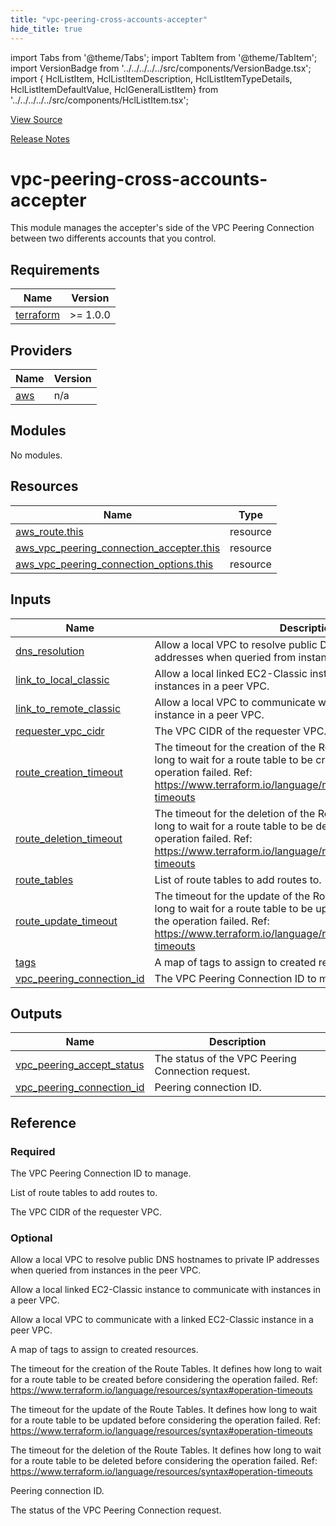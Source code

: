 ```yaml
---
title: "vpc-peering-cross-accounts-accepter"
hide_title: true
---
```


import Tabs from '@theme/Tabs';
import TabItem from '@theme/TabItem';
import VersionBadge from '../../../../../src/components/VersionBadge.tsx';
import { HclListItem, HclListItemDescription, HclListItemTypeDetails, HclListItemDefaultValue, HclGeneralListItem} from '../../../../../src/components/HclListItem.tsx';

<a href="https://github.com/gruntwork-io/terraform-aws-vpc/tree/main/modules%2Fvpc-peering-cross-accounts-accepter" className="link-button" title="View the source code for this module in GitHub.">View Source</a>

<a href="https://github.com/gruntwork-io/terraform-aws-vpc/releases?q=" className="link-button" title="Release notes for only the service catalog versions which impacted this service.">Release Notes</a>

# vpc-peering-cross-accounts-accepter

This module manages the accepter's side of the VPC Peering Connection between two differents accounts that you control.

## Requirements

| Name | Version |
|------|---------|
| <a name="requirement_terraform"></a> [terraform](#requirement_terraform) | >= 1.0.0 |

## Providers

| Name | Version |
|------|---------|
| <a name="provider_aws"></a> [aws](#provider_aws) | n/a |

## Modules

No modules.

## Resources

| Name | Type |
|------|------|
| [aws_route.this](https://registry.terraform.io/providers/hashicorp/aws/latest/docs/resources/route) | resource |
| [aws_vpc_peering_connection_accepter.this](https://registry.terraform.io/providers/hashicorp/aws/latest/docs/resources/vpc_peering_connection_accepter) | resource |
| [aws_vpc_peering_connection_options.this](https://registry.terraform.io/providers/hashicorp/aws/latest/docs/resources/vpc_peering_connection_options) | resource |

## Inputs

| Name | Description | Type | Default | Required |
|------|-------------|------|---------|:--------:|
| <a name="input_dns_resolution"></a> [dns_resolution](#input_dns_resolution) | Allow a local VPC to resolve public DNS hostnames to private IP addresses when queried from instances in the peer VPC. | `bool` | `false` | no |
| <a name="input_link_to_local_classic"></a> [link_to_local_classic](#input_link_to_local_classic) | Allow a local linked EC2-Classic instance to communicate with instances in a peer VPC. | `bool` | `false` | no |
| <a name="input_link_to_remote_classic"></a> [link_to_remote_classic](#input_link_to_remote_classic) | Allow a local VPC to communicate with a linked EC2-Classic instance in a peer VPC. | `bool` | `false` | no |
| <a name="input_requester_vpc_cidr"></a> [requester_vpc_cidr](#input_requester_vpc_cidr) | The VPC CIDR of the requester VPC. | `string` | n/a | yes |
| <a name="input_route_creation_timeout"></a> [route_creation_timeout](#input_route_creation_timeout) | The timeout for the creation of the Route Tables. It defines how long to wait for a route table to be created before considering the operation failed. Ref: https://www.terraform.io/language/resources/syntax#operation-timeouts | `string` | `"5m"` | no |
| <a name="input_route_deletion_timeout"></a> [route_deletion_timeout](#input_route_deletion_timeout) | The timeout for the deletion of the Route Tables. It defines how long to wait for a route table to be deleted before considering the operation failed. Ref: https://www.terraform.io/language/resources/syntax#operation-timeouts | `string` | `"5m"` | no |
| <a name="input_route_tables"></a> [route_tables](#input_route_tables) | List of route tables to add routes to. | `list(string)` | n/a | yes |
| <a name="input_route_update_timeout"></a> [route_update_timeout](#input_route_update_timeout) | The timeout for the update of the Route Tables. It defines how long to wait for a route table to be updated before considering the operation failed. Ref: https://www.terraform.io/language/resources/syntax#operation-timeouts | `string` | `"2m"` | no |
| <a name="input_tags"></a> [tags](#input_tags) | A map of tags to assign to created resources. | `map(string)` | `{}` | no |
| <a name="input_vpc_peering_connection_id"></a> [vpc_peering_connection_id](#input_vpc_peering_connection_id) | The VPC Peering Connection ID to manage. | `string` | n/a | yes |

## Outputs

| Name | Description |
|------|-------------|
| <a name="output_vpc_peering_accept_status"></a> [vpc_peering_accept_status](#output_vpc_peering_accept_status) | The status of the VPC Peering Connection request. |
| <a name="output_vpc_peering_connection_id"></a> [vpc_peering_connection_id](#output_vpc_peering_connection_id) | Peering connection ID. |




## Reference

<Tabs>
<TabItem value="inputs" label="Inputs" default>

### Required

<HclListItem name="vpc_peering_connection_id" requirement="required" type="string">
<HclListItemDescription>

The VPC Peering Connection ID to manage.

</HclListItemDescription>
</HclListItem>

<HclListItem name="route_tables" requirement="required" type="list(string)">
<HclListItemDescription>

List of route tables to add routes to.

</HclListItemDescription>
</HclListItem>

<HclListItem name="requester_vpc_cidr" requirement="required" type="string">
<HclListItemDescription>

The VPC CIDR of the requester VPC.

</HclListItemDescription>
</HclListItem>

### Optional

<HclListItem name="dns_resolution" requirement="optional" type="bool">
<HclListItemDescription>

Allow a local VPC to resolve public DNS hostnames to private IP addresses when queried from instances in the peer VPC.

</HclListItemDescription>
<HclListItemDefaultValue defaultValue="false"/>
</HclListItem>

<HclListItem name="link_to_local_classic" requirement="optional" type="bool">
<HclListItemDescription>

Allow a local linked EC2-Classic instance to communicate with instances in a peer VPC.

</HclListItemDescription>
<HclListItemDefaultValue defaultValue="false"/>
</HclListItem>

<HclListItem name="link_to_remote_classic" requirement="optional" type="bool">
<HclListItemDescription>

Allow a local VPC to communicate with a linked EC2-Classic instance in a peer VPC.

</HclListItemDescription>
<HclListItemDefaultValue defaultValue="false"/>
</HclListItem>

<HclListItem name="tags" requirement="optional" type="map(string)">
<HclListItemDescription>

A map of tags to assign to created resources.

</HclListItemDescription>
<HclListItemDefaultValue defaultValue="{}"/>
</HclListItem>

<HclListItem name="route_creation_timeout" requirement="optional" type="string">
<HclListItemDescription>

The timeout for the creation of the Route Tables. It defines how long to wait for a route table to be created before considering the operation failed. Ref: https://www.terraform.io/language/resources/syntax#operation-timeouts

</HclListItemDescription>
<HclListItemDefaultValue defaultValue="&quot;5m&quot;"/>
</HclListItem>

<HclListItem name="route_update_timeout" requirement="optional" type="string">
<HclListItemDescription>

The timeout for the update of the Route Tables. It defines how long to wait for a route table to be updated before considering the operation failed. Ref: https://www.terraform.io/language/resources/syntax#operation-timeouts

</HclListItemDescription>
<HclListItemDefaultValue defaultValue="&quot;2m&quot;"/>
</HclListItem>

<HclListItem name="route_deletion_timeout" requirement="optional" type="string">
<HclListItemDescription>

The timeout for the deletion of the Route Tables. It defines how long to wait for a route table to be deleted before considering the operation failed. Ref: https://www.terraform.io/language/resources/syntax#operation-timeouts

</HclListItemDescription>
<HclListItemDefaultValue defaultValue="&quot;5m&quot;"/>
</HclListItem>

</TabItem>
<TabItem value="outputs" label="Outputs">

<HclListItem name="vpc_peering_connection_id">
<HclListItemDescription>

Peering connection ID.

</HclListItemDescription>
</HclListItem>

<HclListItem name="vpc_peering_accept_status">
<HclListItemDescription>

The status of the VPC Peering Connection request.

</HclListItemDescription>
</HclListItem>

</TabItem>
</Tabs>


<!-- ##DOCS-SOURCER-START
{
  "originalSources": [
    "https://github.com/gruntwork-io/terraform-aws-vpc/tree/readme.md",
    "https://github.com/gruntwork-io/terraform-aws-vpc/tree/variables.tf",
    "https://github.com/gruntwork-io/terraform-aws-vpc/tree/outputs.tf"
  ],
  "sourcePlugin": "module-catalog-api",
  "hash": "4c03632ff23a567ce98ac159b62a2a89"
}
##DOCS-SOURCER-END -->
